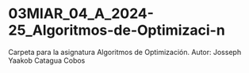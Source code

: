 # 03MIAR_04_A_2024-25_Algoritmos-de-Optimizaci-n
  Carpeta para la asignatura Algoritmos de Optimización.
Autor: Josseph Yaakob Catagua Cobos
